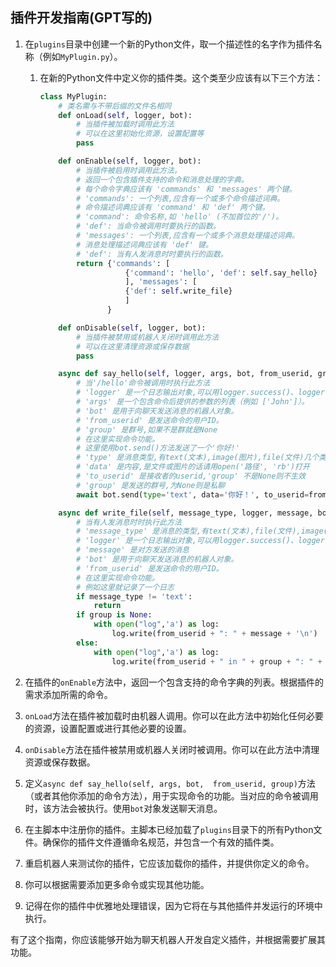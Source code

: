 ## 插件开发指南(GPT写的)

1. 在`plugins`目录中创建一个新的Python文件，取一个描述性的名字作为插件名称（例如`MyPlugin.py`）。

   1. 在新的Python文件中定义你的插件类。这个类至少应该有以下三个方法：

      ```python
      class MyPlugin:
          # 类名需与不带后缀的文件名相同
          def onLoad(self, logger, bot):
              # 当插件被加载时调用此方法
              # 可以在这里初始化资源，设置配置等
              pass

          def onEnable(self, logger, bot):
              # 当插件被启用时调用此方法。
              # 返回一个包含插件支持的命令和消息处理的字典。
              # 每个命令字典应该有 'commands' 和 'messages' 两个键。
              # 'commands': 一个列表,应含有一个或多个命令描述词典。
              # 命令描述词典应该有 'command' 和 'def' 两个键。
              # 'command': 命令名称,如 'hello' (不加首位的'/')。
              # 'def': 当命令被调用时要执行的函数。
              # 'messages': 一个列表,应含有一个或多个消息处理描述词典。
              # 消息处理描述词典应该有 'def' 键。
              # 'def': 当有人发消息时时要执行的函数。
              return {'commands': [
                         {'command': 'hello', 'def': self.say_hello}
                         ], 'messages': [
                         {'def': self.write_file}
                         ]
                     }

          def onDisable(self, logger, bot):
              # 当插件被禁用或机器人关闭时调用此方法
              # 可以在这里清理资源或保存数据
              pass

          async def say_hello(self, logger, args, bot, from_userid, group):
              # 当'/hello'命令被调用时执行此方法
              # 'logger' 是一个日志输出对象,可以用logger.success()、logger.info()、logger.warn()、logger.error()来输出对应等级的日志
              # 'args' 是一个包含命令后提供的参数的列表（例如 ['John']）。
              # 'bot' 是用于向聊天发送消息的机器人对象。
              # 'from_userid' 是发送命令的用户ID。
              # 'group' 是群号,如果不是群就是None
              # 在这里实现命令功能。
              # 这里使用bot.send()方法发送了一个'你好!'
              # 'type' 是消息类型,有text(文本),image(图片),file(文件)几个类型
              # 'data' 是内容,是文件或图片的话请用open('路径', 'rb')打开
              # 'to_userid' 是接收者的userid,'group' 不是None则不生效
              # 'group' 是发送的群号,为None则是私聊
              await bot.send(type='text', data='你好！', to_userid=from_userid, group=group)
      
          async def write_file(self, message_type, logger, message, bot, from_userid, group):
              # 当有人发消息时时执行此方法
              # 'message_type' 是消息的类型,有text(文本),file(文件),image(图片),html,gif(表情)几个类型
              # 'logger' 是一个日志输出对象,可以用logger.success()、logger.info()、logger.warn()、logger.error()来输出对应等级的日志
              # 'message' 是对方发送的消息
              # 'bot' 是用于向聊天发送消息的机器人对象。
              # 'from_userid' 是发送命令的用户ID。
              # 在这里实现命令功能。
              # 例如这里就记录了一个日志
              if message_type != 'text':
                  return 
              if group is None:
                  with open("log",'a') as log:
                      log.write(from_userid + ": " + message + '\n')
              else:
                  with open("log",'a') as log:
                      log.write(from_userid + " in " + group + ": " + message + '\n')
      ```

2. 在插件的`onEnable`方法中，返回一个包含支持的命令字典的列表。根据插件的需求添加所需的命令。

3. `onLoad`方法在插件被加载时由机器人调用。你可以在此方法中初始化任何必要的资源，设置配置或进行其他必要的设置。

4. `onDisable`方法在插件被禁用或机器人关闭时被调用。你可以在此方法中清理资源或保存数据。

5. 定义`async def say_hello(self, args, bot, 
from_userid, group)`方法（或者其他你添加的命令方法），用于实现命令的功能。当对应的命令被调用时，该方法会被执行。使用`bot`对象发送聊天消息。

6. 在主脚本中注册你的插件。主脚本已经加载了`plugins`目录下的所有Python文件。确保你的插件文件遵循命名规范，并包含一个有效的插件类。

7. 重启机器人来测试你的插件，它应该加载你的插件，并提供你定义的命令。

8. 你可以根据需要添加更多命令或实现其他功能。

9. 记得在你的插件中优雅地处理错误，因为它将在与其他插件并发运行的环境中执行。

有了这个指南，你应该能够开始为聊天机器人开发自定义插件，并根据需要扩展其功能。

